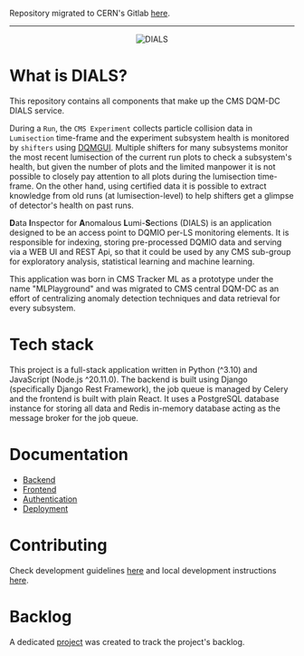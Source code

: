 Repository migrated to CERN's Gitlab [here](https://gitlab.cern.ch/cms-dqmdc/services/dials-service).

---

<p align="center">
  <img src="./docs/img/dials_logo.png" alt="DIALS"/>
</p>

# What is DIALS?

This repository contains all components that make up the CMS DQM-DC DIALS service.

During a `Run`, the `CMS Experiment` collects particle collision data in `Lumisection` time-frame and the experiment subsystem health is monitored by `shifters` using [DQMGUI](https://github.com/cms-DQM/dqmgui_prod). Multiple shifters for many subsystems monitor the most recent lumisection of the current run plots to check a subsystem's health, but given the number of plots and the limited manpower it is not possible to closely pay attention to all plots during the lumisection time-frame. On the other hand, using certified data it is possible to extract knowledge from old runs (at lumisection-level) to help shifters get a glimpse of detector's health on past runs.

**D**ata **I**nspector for **A**nomalous **L**umi-**S**ections (DIALS) is an application designed to be an access point to DQMIO per-LS monitoring elements. It is responsible for indexing, storing pre-processed DQMIO data and serving via a WEB UI and REST Api, so that it could be used by any CMS sub-group for exploratory analysis, statistical learning and machine learning.

This application was born in CMS Tracker ML as a prototype under the name "MLPlayground" and was migrated to CMS central DQM-DC as an effort of centralizing anomaly detection techniques and data retrieval for every subsystem.

# Tech stack

This project is a full-stack application written in Python (^3.10) and JavaScript (Node.js ^20.11.0). The backend is built using Django (specifically Django Rest Framework), the job queue is managed by Celery and the frontend is built with plain React. It uses a PostgreSQL database instance for storing all data and Redis in-memory database acting as the message broker for the job queue.

# Documentation

-   [Backend](/backend/README.md)
-   [Frontend ](/frontend/README.md)
-   [Authentication](/docs/AUTHENTICATION.md)
-   [Deployment](/docs/DEPLOYMENT.md)

# Contributing

Check development guidelines [here](/docs/CONTRIBUTING.md) and local development instructions [here](/docs/LOCAL_DEVELOPMENT.md).

# Backlog

A dedicated [project](https://github.com/orgs/cms-DQM/projects/3) was created to track the project's backlog.
